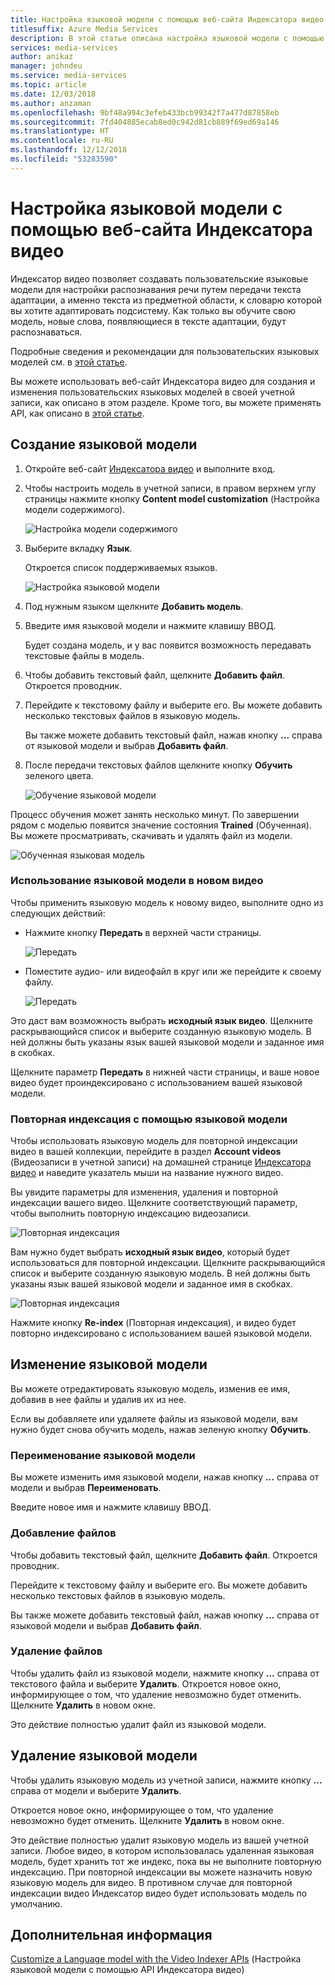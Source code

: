 ```yaml
---
title: Настройка языковой модели с помощью веб-сайта Индексатора видео в Azure
titlesuffix: Azure Media Services
description: В этой статье описана настройка языковой модели с помощью веб-сайта Индексатора видео.
services: media-services
author: anikaz
manager: johndeu
ms.service: media-services
ms.topic: article
ms.date: 12/03/2018
ms.author: anzaman
ms.openlocfilehash: 9bf48a994c3efeb433bcb99342f7a477d87858eb
ms.sourcegitcommit: 7fd404885ecab8ed0c942d81cb889f69ed69a146
ms.translationtype: HT
ms.contentlocale: ru-RU
ms.lasthandoff: 12/12/2018
ms.locfileid: "53283590"
---
```

# <a name="customize-a-language-model-with-the-video-indexer-website"></a>Настройка языковой модели с помощью веб-сайта Индексатора видео

Индексатор видео позволяет создавать пользовательские языковые модели для настройки распознавания речи путем передачи текста адаптации, а именно текста из предметной области, к словарю которой вы хотите адаптировать подсистему. Как только вы обучите свою модель, новые слова, появляющиеся в тексте адаптации, будут распознаваться. 

Подробные сведения и рекомендации для пользовательских языковых моделей см. в [этой статье](customize-language-model-overview.md).

Вы можете использовать веб-сайт Индексатора видео для создания и изменения пользовательских языковых моделей в своей учетной записи, как описано в этом разделе. Кроме того, вы можете применять API, как описано в [этой статье](customize-language-model-with-api.md).

## <a name="create-a-language-model"></a>Создание языковой модели

1. Откройте веб-сайт [Индексатора видео](https://www.videoindexer.ai/) и выполните вход.
2. Чтобы настроить модель в учетной записи, в правом верхнем углу страницы нажмите кнопку **Content model customization** (Настройка модели содержимого).

   ![Настройка модели содержимого](./media/content-model-customization/content-model-customization.png)

3. Выберите вкладку **Язык**.

    Откроется список поддерживаемых языков. 

    ![Настройка языковой модели](./media/customize-language-model/customize-language-model.png)

4. Под нужным языком щелкните **Добавить модель**.
5. Введите имя языковой модели и нажмите клавишу ВВОД.

    Будет создана модель, и у вас появится возможность передавать текстовые файлы в модель.
6. Чтобы добавить текстовый файл, щелкните **Добавить файл**. Откроется проводник.

7. Перейдите к текстовому файлу и выберите его. Вы можете добавить несколько текстовых файлов в языковую модель.

    Вы также можете добавить текстовый файл, нажав кнопку **...** справа от языковой модели и выбрав **Добавить файл**.
8. После передачи текстовых файлов щелкните кнопку **Обучить** зеленого цвета.

    ![Обучение языковой модели](./media/customize-language-model/train-model.png)

Процесс обучения может занять несколько минут. По завершении рядом с моделью появится значение состояния **Trained** (Обученная). Вы можете просматривать, скачивать и удалять файл из модели.

![Обученная языковая модель](./media/customize-language-model/preview-model.png)

### <a name="using-a-language-model-on-a-new-video"></a>Использование языковой модели в новом видео

Чтобы применить языковую модель к новому видео, выполните одно из следующих действий:

* Нажмите кнопку **Передать** в верхней части страницы. 

    ![Передать](./media/customize-language-model/upload.png)
* Поместите аудио- или видеофайл в круг или же перейдите к своему файлу.

    ![Передать](./media/customize-language-model/upload2.png)

Это даст вам возможность выбрать **исходный язык видео**. Щелкните раскрывающийся список и выберите созданную языковую модель. В ней должны быть указаны язык вашей языковой модели и заданное имя в скобках.

Щелкните параметр **Передать** в нижней части страницы, и ваше новое видео будет проиндексировано с использованием вашей языковой модели.

### <a name="using-a-language-model-to-reindex"></a>Повторная индексация с помощью языковой модели

Чтобы использовать языковую модель для повторной индексации видео в вашей коллекции, перейдите в раздел **Account videos** (Видеозаписи в учетной записи) на домашней странице [Индексатора видео](https://www.videoindexer.ai/) и наведите указатель мыши на название нужного видео.

Вы увидите параметры для изменения, удаления и повторной индексации вашего видео. Щелкните соответствующий параметр, чтобы выполнить повторную индексацию видеозаписи.

![Повторная индексация](./media/customize-language-model/reindex1.png)

Вам нужно будет выбрать **исходный язык видео**, который будет использоваться для повторной индексации. Щелкните раскрывающийся список и выберите созданную языковую модель. В ней должны быть указаны язык вашей языковой модели и заданное имя в скобках.

![Повторная индексация](./media/customize-language-model/reindex.png)

Нажмите кнопку **Re-index** (Повторная индексация), и видео будет повторно индексировано с использованием вашей языковой модели.

## <a name="edit-a-language-model"></a>Изменение языковой модели

Вы можете отредактировать языковую модель, изменив ее имя, добавив в нее файлы и удалив их из нее.

Если вы добавляете или удаляете файлы из языковой модели, вам нужно будет снова обучить модель, нажав зеленую кнопку **Обучить**.

### <a name="rename-the-language-model"></a>Переименование языковой модели

Вы можете изменить имя языковой модели, нажав кнопку **...** справа от модели и выбрав **Переименовать**. 

Введите новое имя и нажмите клавишу ВВОД.

### <a name="add-files"></a>Добавление файлов

Чтобы добавить текстовый файл, щелкните **Добавить файл**. Откроется проводник.

Перейдите к текстовому файлу и выберите его. Вы можете добавить несколько текстовых файлов в языковую модель.

Вы также можете добавить текстовый файл, нажав кнопку **...** справа от языковой модели и выбрав **Добавить файл**.

### <a name="delete-files"></a>Удаление файлов

Чтобы удалить файл из языковой модели, нажмите кнопку **...** справа от текстового файла и выберите **Удалить**. Откроется новое окно, информирующее о том, что удаление невозможно будет отменить. Щелкните **Удалить** в новом окне.

Это действие полностью удалит файл из языковой модели.

## <a name="delete-a-language-model"></a>Удаление языковой модели

Чтобы удалить языковую модель из учетной записи, нажмите кнопку **...** справа от модели и выберите **Удалить**.

Откроется новое окно, информирующее о том, что удаление невозможно будет отменить. Щелкните **Удалить** в новом окне.

Это действие полностью удалит языковую модель из вашей учетной записи. Любое видео, в котором использовалась удаленная языковая модель, будет хранить тот же индекс, пока вы не выполните повторную индексацию. При повторной индексации вы можете назначить новую языковую модель для видео. В противном случае для повторной индексации видео Индексатор видео будет использовать модель по умолчанию. 

## <a name="next-steps"></a>Дополнительная информация

[Customize a Language model with the Video Indexer APIs](customize-language-model-with-api.md) (Настройка языковой модели с помощью API Индексатора видео)
